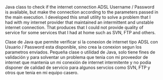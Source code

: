 Java class to check if the internet connection ADSL Username / Password is available, but make the connection according to the parameters passed in the main execution. I developed this small utility to solve a problem that I had with my internet provider that maintained an intermittent and unstable internet connection. That produces that I could not provide quality of service for some services that I had at home such as SVN, FTP and others.



Clase de Java que permite verificar si la conexion de internet tipo ADSL con Usuario / Password esta disponible, sino crea la conexion segun los parametros enviados. Pequeña clase o utilidad de Java, solo tiene fines de validación y para solventar un problema que tenia con mi proveedor de internet que mantenia un mi conexión de internet intermitente y no podia disponer de calidad de servicio para algunos servcios como SVN, FTP y otros que tenia en mi equipo casero.